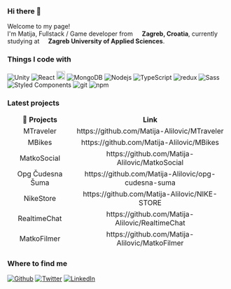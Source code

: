 ### Hi there 👋

<p>Welcome to my page! </br> I'm Matija, Fullstack / Game developer from <img src="https://user-images.githubusercontent.com/99608089/155841298-f6f7b0d9-1f18-422b-bf08-36fe690a11e2.png" width="13"/> <b>Zagreb, Croatia</b>, currently studying at <img src="https://encrypted-tbn0.gstatic.com/images?q=tbn:ANd9GcRuvWehPZseWvp40qK8EXN4pSlM3m8oiaOv5dQggcJCqN1qFRdF8TSMVhCl61zLC0GatG8&usqp=CAU" width="12"/> <b>Zagreb University of Applied Sciences</b>. </p>
<h3>Things I code with</h3>


<p>
  <img alt="Unity" src="https://img.shields.io/badge/-Unity-black?style=flat-square&logo=Unity&logoColor=white" />
  <img alt="React" src="https://img.shields.io/badge/-React-45b8d8?style=flat-square&logo=react&logoColor=white" />
  <img alt="Express" src="https://img.shields.io/badge/-Express-red?style=flat-square&logo=express&logoColor=white" height="20" /> 
  <img alt="MongoDB" src="https://img.shields.io/badge/-MongoDB-13aa52?style=flat-square&logo=mongodb&logoColor=white" />
  <img alt="Nodejs" src="https://img.shields.io/badge/-Nodejs-43853d?style=flat-square&logo=Node.js&logoColor=white" />
  <img alt="TypeScript" src="https://img.shields.io/badge/-TypeScript-007ACC?style=flat-square&logo=typescript&logoColor=black" />
  <img alt="redux" src="https://img.shields.io/badge/-Redux-764ABC?style=flat-square&logo=redux&logoColor=white" />
  <img alt="Sass" src="https://img.shields.io/badge/-Sass-CC6699?style=flat-square&logo=sass&logoColor=white" />
  <img alt="Styled Components" src="https://img.shields.io/badge/-Styled_Components-db7092?style=flat-square&logo=styled-components&logoColor=white" />
  <img alt="git" src="https://img.shields.io/badge/-Git-F05032?style=flat-square&logo=git&logoColor=white" />
  <img alt="npm" src="https://img.shields.io/badge/-NPM-CB3837?style=flat-square&logo=npm&logoColor=white" />
</p>
<h3>Latest projects</h3>
<table>
   <thead align="center">
    <tr border: none;>
      <td><b>🎁 Projects</b></td>
      <td><b>Link</b></td>
    </tr>
    <tr>
       <td>MTraveler</td>
       <td>https://github.com/Matija-Alilovic/MTraveler</td>
    </tr>
    <tr>
       <td>MBikes</td>
       <td>https://github.com/Matija-Alilovic/MBikes</td>
    </tr>
    <tr>
       <td>MatkoSocial</td>
       <td>https://github.com/Matija-Alilovic/MatkoSocial</td>
    </tr>
    <tr>
       <td>Opg Čudesna Šuma</td>
       <td>https://github.com/Matija-Alilovic/opg-cudesna-suma</td>
    </tr>
    <tr>
       <td>NikeStore</td>
       <td>https://github.com/Matija-Alilovic/NIKE-STORE</td>
    </tr>
    <tr>
      <td>RealtimeChat</td>
     <td>https://github.com/Matija-Alilovic/RealtimeChat </td>
    </tr>
    <tr>
      <td>MatkoFilmer</td>
     <td>https://github.com/Matija-Alilovic/MatkoFilmer </td>
    </tr>
  </thead>
 
</table>

<h3>Where to find me</h3>
<p><a href="https://github.com/Matematko123" target="_blank"><img alt="Github" src="https://img.shields.io/badge/GitHub-%2312100E.svg?&style=for-the-badge&logo=Github&logoColor=white" /></a> <a href="https://twitter.com" target="_blank"><img alt="Twitter" src="https://img.shields.io/badge/twitter-%231DA1F2.svg?&style=for-the-badge&logo=twitter&logoColor=white" /></a> <a href="https://www.linkedin.com/in/matija-alilovic/" target="_blank"><img alt="LinkedIn" src="https://img.shields.io/badge/linkedin-%230077B5.svg?&style=for-the-badge&logo=linkedin&logoColor=white" /></a> 
</p>
